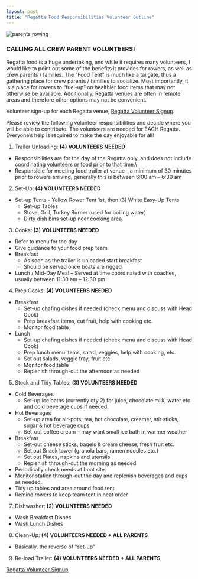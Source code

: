 ```yaml
---
layout: post  
title: "Regatta Food Responsibilities Volunteer Outline"
---
```


![parents rowing](http://i.imgur.com/TkgN5NT.png)

### CALLING ALL CREW PARENT VOLUNTEERS!

Regatta food is a huge undertaking, and while it requires many volunteers, I
would like to point out some of the benefits it provides for rowers, as well as
crew parents / families. The “Food Tent” is much like a tailgate, thus a
gathering place for crew parents / families to socialize. Most importantly, it
is a place for rowers to “fuel-up” on healthier food items that may not
otherwise be available. Additionally, Regatta venues are often in remote areas
and therefore other options may not be convenient.

Volunteer sign-up for each Regatta venue, [Regatta Volunteer Signup](<http://www.signupgenius.com/go/20f0a4dafab2ba2f49-regatta>).

Please review the following volunteer responsibilities and decide where you will
be able to contribute. The volunteers are needed for EACH Regatta. Everyone’s
help is required to make the day enjoyable for all!

1)  Trailer Unloading: **(4) VOLUNTEERS NEEDED**

-   Responsibilities are for the day of the Regatta only, and does not include
    coordinating volunteers or food prior to that time.\
-   Responsible for meeting food trailer at venue - a minimum of 30 minutes
    prior to rowers arriving, generally this is between 6:00 am – 6:30 am

2)  Set-Up: **(4) VOLUNTEERS NEEDED**

-   Set-up Tents - Yellow Rower Tent 1st, then (3) White Easy-Up Tents
    -   Set-up Tables
    -   Stove, Grill, Turkey Burner (used for boiling water)
    -   Dirty dish bins set-up near cooking area

3)  Cooks: **(3) VOLUNTEERS NEEDED**

-   Refer to menu for the day
-   Give guidance to your food prep team
-   Breakfast
    -   As soon as the trailer is unloaded start breakfast
    -   Should be served once boats are rigged
-   Lunch / Mid-Day Meal – Served at time coordinated with coaches, usually
    between 11:30 am – 12:30 pm

4)  Prep Cooks: **(4) VOLUNTEERS NEEDED**

-   Breakfast
    -   Set-up chafing dishes if needed (check menu and discuss with Head Cook)
    -   Prep breakfast items, cut fruit, help with cooking etc.
    -   Monitor food table
-   Lunch
    -   Set-up chafing dishes if needed (check menu and discuss with Head Cook)
    -   Prep lunch menu items, salad, veggies, help with cooking, etc.
    -   Set out salads, veggie tray, fruit etc.
    -   Monitor food table
    -   Replenish through-out the afternoon as needed

5)  Stock and Tidy Tables: **(3) VOLUNTEERS NEEDED**

-   Cold Beverages
    -   Set-up ice baths (currently qty 2) for juice, chocolate milk, water etc.
        and cold beverage cups if needed.
-   Hot Beverages
    -   Set-up area for air-pots; tea, hot chocolate, creamer, stir sticks,
        sugar & hot beverage cups
    -   Set-out coffee cream – may want small ice bath in warmer weather
-   Breakfast
    -   Set-out cheese sticks, bagels & cream cheese, fresh fruit etc.
    -   Set out Snack tower (granola bars, ramen noodles etc.)
    -   Set out Plates, napkins and utensils
    -   Replenish through-out the morning as needed
-   Periodically check needs at boat site.
-   Monitor station through-out the day and replenish beverages and cups as
    needed.
-   Tidy up tables and area around food tent
-   Remind rowers to keep team tent in neat order

7)  Dishwasher: **(2) VOLUNTEERS NEEDED**

-   Wash Breakfast Dishes
-   Wash Lunch Dishes

8)  Clean-Up: **(4) VOLUNTEERS NEEDED + ALL PARENTS**

-   Basically, the reverse of “set-up”

9)  Re-load Trailer: **(4) VOLUNTEERS NEEDED + ALL PARENTS**

[Regatta Volunteer Signup](<http://www.signupgenius.com/go/20f0a4dafab2ba2f49-regatta>)

